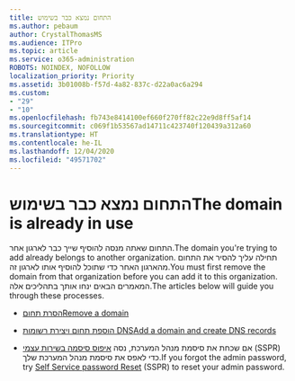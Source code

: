 ```yaml
---
title: התחום נמצא כבר בשימוש
ms.author: pebaum
author: CrystalThomasMS
ms.audience: ITPro
ms.topic: article
ms.service: o365-administration
ROBOTS: NOINDEX, NOFOLLOW
localization_priority: Priority
ms.assetid: 3b01008b-f57d-4a82-837c-d22a0ac6a294
ms.custom:
- "29"
- "10"
ms.openlocfilehash: fb743e8414100ef660f270ff82c22e9d8ff5af14
ms.sourcegitcommit: c069f1b53567ad14711c423740f120439a312a60
ms.translationtype: HT
ms.contentlocale: he-IL
ms.lasthandoff: 12/04/2020
ms.locfileid: "49571702"
---
```

# <a name="the-domain-is-already-in-use"></a><span data-ttu-id="ec4b2-102">התחום נמצא כבר בשימוש</span><span class="sxs-lookup"><span data-stu-id="ec4b2-102">The domain is already in use</span></span>

<span data-ttu-id="ec4b2-103">התחום שאתה מנסה להוסיף שייך כבר לארגון אחר.</span><span class="sxs-lookup"><span data-stu-id="ec4b2-103">The domain you're trying to add already belongs to another organization.</span></span> <span data-ttu-id="ec4b2-104">תחילה עליך להסיר את התחום מהארגון האחר כדי שתוכל להוסיף אותו לארגון זה.</span><span class="sxs-lookup"><span data-stu-id="ec4b2-104">You must first remove the domain from that organization before you can add it to this organization.</span></span> <span data-ttu-id="ec4b2-105">המאמרים הבאים ינחו אותך בתהליכים אלה.</span><span class="sxs-lookup"><span data-stu-id="ec4b2-105">The articles below will guide you through these processes.</span></span>
  
- [<span data-ttu-id="ec4b2-106">הסרת תחום</span><span class="sxs-lookup"><span data-stu-id="ec4b2-106">Remove a domain</span></span>](https://docs.microsoft.com/microsoft-365/admin/get-help-with-domains/remove-a-domain)

- [<span data-ttu-id="ec4b2-107">הוספת תחום ויצירת רשומות DNS</span><span class="sxs-lookup"><span data-stu-id="ec4b2-107">Add a domain and create DNS records</span></span>](https://docs.microsoft.com/microsoft-365/admin/get-help-with-domains/create-dns-records-at-any-dns-hosting-provider)

- <span data-ttu-id="ec4b2-108">אם שכחת את סיסמת מנהל המערכת, נסה [איפוס סיסמה בשירות עצמי](https://passwordreset.microsoftonline.com/) (SSPR) כדי לאפס את סיסמת מנהל המערכת שלך.</span><span class="sxs-lookup"><span data-stu-id="ec4b2-108">If you forgot the admin password, try [Self Service password Reset](https://passwordreset.microsoftonline.com/) (SSPR) to reset your admin password.</span></span>
